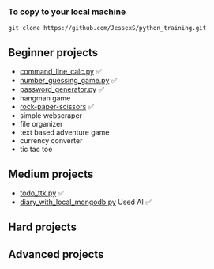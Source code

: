 ### To copy to your local machine
`git clone https://github.com/JessexS/python_training.git`


## Beginner projects
- [command_line_calc.py](https://github.com/JessexS/python_training/blob/main/command_line_calc.py) ✅
- [number_guessing_game.py](https://github.com/JessexS/python_training/blob/main/number_guessing_game.py) ✅
- [password_generator.py](https://github.com/JessexS/python_training/blob/main/password_generator.py) ✅
- hangman game 
- [rock-paper-scissors](https://github.com/JessexS/python_training/blob/main/rock_paper_scissors.py) ✅
- simple webscraper
- file organizer
- text based adventure game
- currency converter
- tic tac toe


## Medium projects
- [todo_ttk.py](https://github.com/JessexS/python_training/blob/main/todo_ttk.py) ✅
- [diary_with_local_mongodb.py](https://github.com/JessexS/python_training/blob/main/diary_with_local_mongodb.py) Used AI ✅


## Hard projects



## Advanced projects
